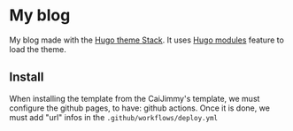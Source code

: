 # My blog

My blog made with the [Hugo theme Stack](https://github.com/CaiJimmy/hugo-theme-stack). It uses [Hugo modules](https://gohugo.io/hugo-modules/) feature to load the theme.

## Install

When installing the template from the CaiJimmy's template, we must configure the github pages, to have: github actions.
Once it is done, we must add "url" infos in the `.github/workflows/deploy.yml`
